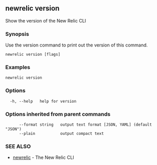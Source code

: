 ## newrelic version

Show the version of the New Relic CLI

### Synopsis

Use the version command to print out the version of this command.


```
newrelic version [flags]
```

### Examples

```
newrelic version
```

### Options

```
  -h, --help   help for version
```

### Options inherited from parent commands

```
      --format string   output text format [JSON, YAML] (default "JSON")
      --plain           output compact text
```

### SEE ALSO

* [newrelic](newrelic.md)	 - The New Relic CLI

